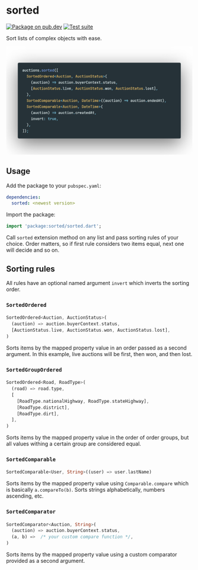 # sorted

[![Package on pub.dev][pub-badge]][pub-link]
[![Test suite][tests-badge]][tests-link]

Sort lists of complex objects with ease.

<div align="center">
    <img src="assets/code-example.png" alt="Beautiful code example">
</div>

## Usage

Add the package to your `pubspec.yaml`:

```yaml
dependencies:
  sorted: <newest version>
```

Import the package:

```dart
import 'package:sorted/sorted.dart';
```

Call `sorted` extension method on any list and pass sorting rules of your choice. Order matters, so if first rule considers two items equal, next one will decide and so on.

## Sorting rules

All rules have an optional named argument `invert` which inverts the sorting order.

### `SortedOrdered`

```dart
SortedOrdered<Auction, AuctionStatus>(
  (auction) => auction.buyerContext.status,
  [AuctionStatus.live, AuctionStatus.won, AuctionStatus.lost],
)
```

Sorts items by the mapped property value in an order passed as a second argument. In this example, live auctions will be first, then won, and then lost.

### `SortedGroupOrdered`

```dart
SortedOrdered<Road, RoadType>(
  (road) => road.type,
  [
    [RoadType.nationalHighway, RoadType.stateHighway],
    [RoadType.district],
    [RoadType.dirt],
  ],
)
```

Sorts items by the mapped property value in the order of order groups, but all values withing a certain group are considered equal.

### `SortedComparable`

```dart
SortedComparable<User, String>((user) => user.lastName)
```

Sorts items by the mapped property value using `Comparable.compare` which is basically `a.compareTo(b)`. Sorts strings alphabetically, numbers ascending, etc.

### `SortedComparator`

```dart
SortedComparator<Auction, String>(
  (auction) => auction.buyerContext.status,
  (a, b) =>  /* your custom compare function */,
)
```

Sorts items by the mapped property value using a custom comparator provided as a second argument.

[pub-link]: https://pub.dev/packages/sorted
[pub-badge]: https://img.shields.io/pub/v/sorted
[tests-link]: https://github.com/Albert221/sorted/actions?query=workflow%3ATest
[tests-badge]: https://img.shields.io/github/workflow/status/Albert221/sorted/Test
